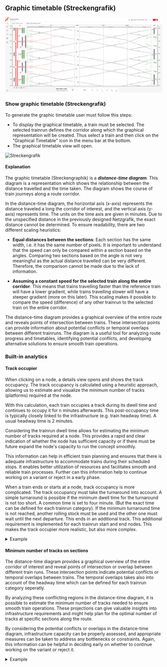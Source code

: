 ## Graphic timetable (Streckengrafik)

![Overview_Streckengrafik_Screenshot_002](./images/Overview_Streckengrafik_Screenshot_002.png)

### Show graphic timetable (Streckengrafik)

To generate the graphic timetable user must follow this steps:

- To display the graphical timetable, a train must be selected. The selected trainrun defines the
  corridor along which the graphical representation will be created. Thus select a train and then
  click on the "Graphical Timetable" icon in the menu bar at the bottom.
- The graphical timetable view will open.

![Streckengrafik](./animated_images/compressed/2024-01-25-Project_Along_Trainrun_Streckengrafik.gif)

#### Explanation

The graphic timetable (Streckengraphik) is a ***distance-time diagram***. This diagram is a
representation which shows the relationship between the distance travelled and the time taken. The
diagram shows the course of train journeys along a route corridor.

In the distance-time diagram, the horizontal axis (x-axis) represents the distance traveled a long
the corridor of interest, and the vertical axis (y-axis) represents time. The units on the time axis
are given in minutes. Due to the unspecified distance in the previously designed Netzgrafik, the
exact distance cannot be determined. To ensure readability, there are two different scaling
heuristics:

- **Equal distances between the sections**: Each section has the same width, i.e. it has the same
  number
  of pixels. It is important to understand that the speed can only be compared within a section
  based on the angles. Comparing two sections based on the angle is not very meaningful as the
  actual distance travelled can be very different. Therefore, the comparison cannot be made due to
  the lack of information.

- **Assuming a constant speed for the selected train along the entire corridor**: This means that
  trains travelling faster than the reference train will have a lower gradient, while trains
  travelling slower will have a steeper gradient (more on this later). This scaling makes it
  possible to compare the speed (difference) of any other trainrun to the selected train on the
  entire corridor.

The distance-time diagram provides a graphical overview of the entire route and reveals points of
intersection between trains. These intersection points can provide information about potential
conflicts or temporal overlaps between different trainruns. The diagram is a useful tool for
analyzing route progress and timetables, identifying potential conflicts, and developing alternative
solutions to ensure smooth train operations.

### Built-in analytics

#### Track occupier

When clicking on a node, a details view opens and shows the track occupancy. The track occupancy is
calculated using a heuristic approach, allowing us to estimate and visualize the minimum number of
tracks (platforms) required at the node.

With this calculation, each train occupies a track during its dwell time and continues to occupy it
for n minutes afterwards. This post-occupancy time is typically closely linked to the
infrastructure (e.g. train headway time). A usual headway time is 2 minutes.

Considering the trainrun dwell time allows for estimating the minimum number of tracks required at a
node. This provides a rapid and clear indication of whether the node has sufficient capacity or if
there must be future expand the node's capacity to run the concept smoothly.

This information can help in efficient train planning and ensures that there is adequate
infrastructure to accommodate trains during their scheduled stops. It enables better utilization of
resources and facilitates smooth and reliable train processes. Further can this information help to
continue working on a variant or reject in a early phase.

When a train ends or starts at a node, track occupancy is more complicated. The track occupancy must
take the turnaround into account. A simple turnaround is possible if the minimum dwell time for the
turnaround is not too short. A common time is set to four minute. (But the exact time can be defined
for each trainrun category). If the minimum turnaround time is not reached, another rolling stock
must be used and the other one must wait until the next departure. This ends in an additional track.
This additional requirement is implemented for each trainrun start and end nodes. This makes the
track occupier more realistic, but also more complex.
<details>
<summary>
Example
</summary>
![track occupier](./images/Overview_Streckengrafik_Screenshot_004.png)
</details>

#### Minimum number of tracks on sections

The distance-time diagram provides a graphical overview of the entire corridor of interest and
reveal points of intersection or overlap between different train runs. These intersection points
indicate potential conflicts or temporal overlaps between trains. The temporal overlaps takes also
into account of the headway time which can be defined for each trainrun category seperatly.

By analyzing these conflicting regions in the distance-time diagram, it is possible to estimate the
minimum number of tracks needed to ensure smooth train operations. These projections can give
valuable insights into infrastructure requirements and might help plan for the optimal number of
tracks at specific sections along the route.

By considering the potential conflicts or overlaps in the distance-time diagram, infrastructure
capacity can be properly assessed, and appropriate measures can be taken to address any bottlenecks
or constraints. Again, this information can be helpful in deciding early on whether to continue
working on the variant or reject it.

<details>
<summary>
Example
</summary>
![minum number of tracks on sections](./images/Overview_Streckengrafik_Screenshot_003.png)
</details>
